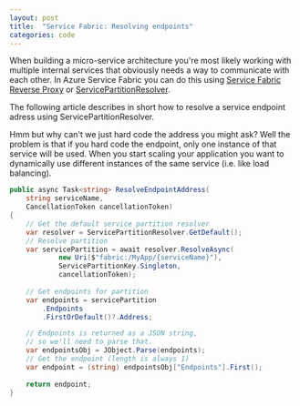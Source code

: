 ```yaml
---
layout: post
title:  "Service Fabric: Resolving endpoints"
categories: code
---
```


When building a micro-service architecture you're most likely
working with multiple internal services that obviously needs a
way to communicate with each other. In Azure Service Fabric you
can do this using 
[Service Fabric Reverse Proxy](https://docs.microsoft.com/en-us/azure/service-fabric/service-fabric-reverseproxy)
or 
[ServicePartitionResolver](https://docs.microsoft.com/en-us/dotnet/api/microsoft.servicefabric.services.client.servicepartitionresolver?redirectedfrom=MSDN&view=azure-dotnet#microsoft_servicefabric_services_client_servicepartitionresolver).

The following article describes in short how to resolve a service endpoint adress using
ServicePartitionResolver.

Hmm but why can't we just hard code the address you might ask?
Well the problem is that if you hard code the endpoint, only one
instance of that service will be used. When you start scaling your
application you want to dynamically use different instances of the
same service (i.e. like load balancing).

```csharp
public async Task<string> ResolveEndpointAddress(
    string serviceName,
    CancellationToken cancellationToken)
{
    // Get the default service partition resolver
    var resolver = ServicePartitionResolver.GetDefault();
    // Resolve partition
    var servicePartition = await resolver.ResolveAsync(
            new Uri($"fabric:/MyApp/{serviceName}"),
            ServicePartitionKey.Singleton,
            cancellationToken);
    
    // Get endpoints for partition
    var endpoints = servicePartition
        .Endpoints
        .FirstOrDefault()?.Address;

    // Endpoints is returned as a JSON string,
    // so we'll need to parse that.
    var endpointsObj = JObject.Parse(endpoints);
    // Get the endpoint (length is always 1)
    var endpoint = (string) endpointsObj["Endpoints"].First();
    
    return endpoint;
}
```